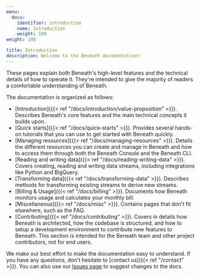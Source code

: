 ```yaml
---
menu:
  docs:
    identifier: introduction
    name: Introduction
    weight: 100
weight: 100

title: Introduction
description: Welcome to the Beneath documentation!
---
```


These pages explain both Beneath's high-level features and the technical details of how to operate it. They're intended to give the majority of readers a comfortable understanding of Beneath. 

The documentation is organized as follows:

- [Introduction]({{< ref "/docs/introduction/value-proposition" >}}). Describes Beneath's core features and the main technical concepts it builds upon.
- [Quick starts]({{< ref "/docs/quick-starts" >}}). Provides several hands-on tutorials that you can use to get started with Beneath quickly.
- [Managing resources]({{< ref "/docs/managing-resources" >}}). Details the different resources you can create and manage in Beneath and how to access them through both the Beneath Console and the Beneath CLI.
- [Reading and writing data]({{< ref "/docs/reading-writing-data" >}}). Covers creating, reading and writing data streams, including integrations like Python and BigQuery.
- [Transforming data]({{< ref "/docs/transforming-data" >}}). Describes methods for transforming existing streams to derive new streams.
- [Billing & Usage]({{< ref "/docs/billing" >}}). Documents how Beneath monitors usage and calculates your monthly bill.
- [Miscellaneous]({{< ref "/docs/misc" >}}). Contains pages that don't fit elsewhere, such as the FAQ.
- [Contributing]({{< ref "/docs/contributing" >}}). Covers in details how Beneath is architected, how the codebase is structured, and how to setup a development environment to contribute new features to Beneath. This section is intended for the Beneath team and other project contributors, not for end users.

We make our best effort to make the documentation easy to understand. If you have any questions, don't hesitate to [contact us]({{< ref "/contact" >}}). You can also use our [Issues page](https://gitlab.com/beneath-hq/beneath/-/issues) to suggest changes to the docs.
